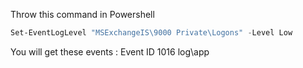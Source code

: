 <!-- TITLE: Activate Exchange 2007 2010 Owa Audit -->

Throw this command in Powershell
```powershell
Set-EventLogLevel "MSExchangeIS\9000 Private\Logons" -Level Low
```

You will get these events :
Event ID 1016 log\app